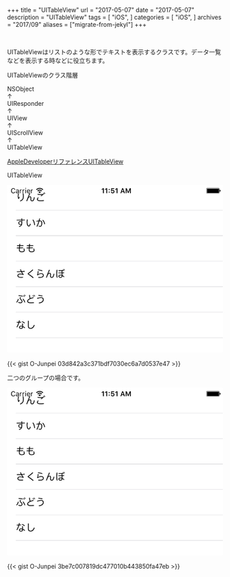 +++
title = "UITableView"
url = "2017-05-07"
date = "2017-05-07"
description = "UITableView"
tags = [
    "iOS",
]
categories = [
    "iOS",
]
archives = "2017/09"
aliases = ["migrate-from-jekyl"]
+++

<br>

UITableViewはリストのような形でテキストを表示するクラスです。データ一覧などを表示する時などに役立ちます。

UITableViewのクラス階層

NSObject  
↑  
UIResponder  
↑  
UIView  
↑  
UIScrollView  
↑  
UITableView  

[AppleDeveloperリファレンスUITableView](https://developer.apple.com/reference/uikit/uitableview)



UITableView  

![alt](1.png)

{{< gist O-Junpei 03d842a3c371bdf7030ec6a7d0537e47 >}}



二つのグループの場合です。

![alt](2.png)

{{< gist O-Junpei 3be7c007819dc477010b443850fa47eb >}}
